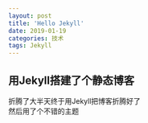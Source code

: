 ```yaml
---
layout: post
title: 'Hello Jekyll'
date: 2019-01-19
categories: 技术
tags: Jekyll
---
```


## 用Jekyll搭建了个静态博客  
折腾了大半天终于用Jekyll把博客折腾好了  
然后用了个不错的主题  